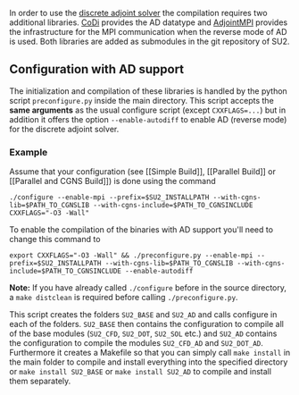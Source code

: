 In order to use the [discrete adjoint solver](https://github.com/su2code/SU2/wiki/Software-Components#algorithmic-differentiation-support-and-discrete-adjoint) the compilation requires two additional libraries. [CoDi](https://github.com/SciCompKL/CoDiPack) provides the AD datatype and [AdjointMPI](https://github.com/michel2323/AdjointMPI) provides the infrastructure for the MPI communication when the reverse mode of AD is used. Both libraries are added as submodules in the git repository of SU2. 

## Configuration with AD support
The initialization and compilation of these libraries is handled by the python script `preconfigure.py` inside the main directory. This script accepts the **same arguments** as the usual configure script (except `CXXFLAGS=...`) but in addition it offers the option `--enable-autodiff` to enable AD (reverse mode) for the discrete adjoint solver.

### Example 
Assume that your configuration (see [[Simple Build]], [[Parallel Build]] or [[Parallel and CGNS Build]]) is done using the command

    ./configure --enable-mpi --prefix=$SU2_INSTALLPATH --with-cgns-lib=$PATH_TO_CGNSLIB --with-cgns-include=$PATH_TO_CGNSINCLUDE CXXFLAGS="-O3 -Wall"

To enable the compilation of the binaries with AD support you'll need to change this command to

    export CXXFLAGS="-O3 -Wall" && ./preconfigure.py --enable-mpi --prefix=$SU2_INSTALLPATH --with-cgns-lib=$PATH_TO_CGNSLIB --with-cgns-include=$PATH_TO_CGNSINCLUDE --enable-autodiff

**Note:** If you have already called `./configure` before in the source directory, a `make distclean` is required before calling `./preconfigure.py`.

This script creates the folders `SU2_BASE` and `SU2_AD` and calls configure in each of the folders. `SU2_BASE` then contains the configuration to compile all of the base modules (`SU2_CFD`, `SU2_DOT`, `SU2_SOL` etc.) and `SU2_AD` contains the configuration to compile the modules `SU2_CFD_AD` and `SU2_DOT_AD`. Furthermore it creates a Makefile so that you can simply call `make install` in the main folder to compile and install everything into the specified directory or `make install SU2_BASE` or `make install SU2_AD` to compile and install them separately.